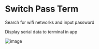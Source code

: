 # Switch Pass Term

Search for wifi networks and input password

Display serial data to terminal in app

![image](https://github.com/kode2go/temperature_iot/assets/29664888/c33c1262-f380-4d36-bc89-85ec50d09047)

